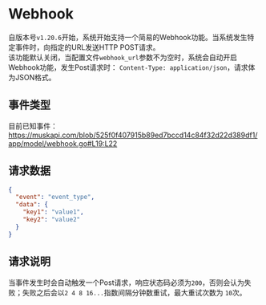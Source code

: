 # Webhook

自版本号`v1.20.6`开始，系统开始支持一个简易的Webhook功能。当系统发生特定事件时，向指定的URL发送HTTP POST请求。  
该功能默认关闭，当配置文件`webhook_url`参数不为空时，系统会自动开启Webhook功能，发生Post请求时：
`Content-Type: application/json`，请求体为JSON格式。

## 事件类型

目前已知事件：https://muskapi.com/blob/525f0f407915b89ed7bccd14c84f32d22d389df1/app/model/webhook.go#L19:L22

## 请求数据

```json
{
  "event": "event_type",
  "data": {
    "key1": "value1",
    "key2": "value2"
  }
}
```

## 请求说明

当事件发生时会自动触发一个Post请求，响应状态码必须为`200`，否则会认为失败；失败之后会以`2 4 8 16...`指数间隔分钟数重试，最大重试次数为
`10`次。